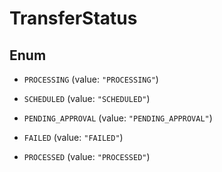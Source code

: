 

# TransferStatus

## Enum


* `PROCESSING` (value: `"PROCESSING"`)

* `SCHEDULED` (value: `"SCHEDULED"`)

* `PENDING_APPROVAL` (value: `"PENDING_APPROVAL"`)

* `FAILED` (value: `"FAILED"`)

* `PROCESSED` (value: `"PROCESSED"`)



